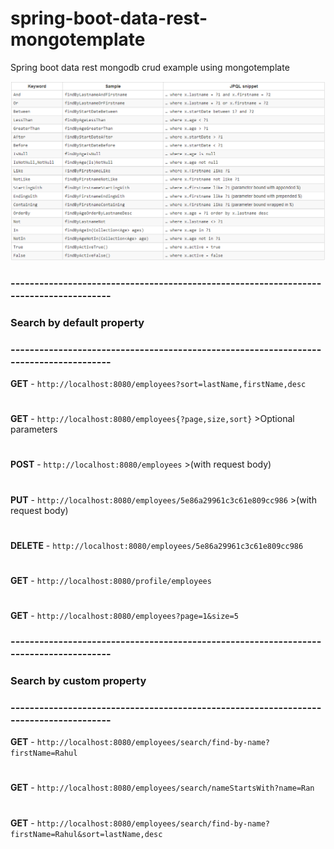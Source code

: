 # spring-boot-data-rest-mongotemplate
Spring boot data rest mongodb crud example using mongotemplate


![JPA Queries](https://github.com/rahul-ghadge/spring-boot-data-rest-mongodb/blob/master/src/main/resources/JPA%20Queries.PNG?raw=true)




### --------------------------------------------------------------------------------------
### Search by default property
### --------------------------------------------------------------------------------------

**GET**  - `http://localhost:8080/employees?sort=lastName,firstName,desc`
# 
**GET**  - `http://localhost:8080/employees{?page,size,sort}` >Optional parameters
# 
**POST** - `http://localhost:8080/employees` >(with request body)
#
**PUT**  - `http://localhost:8080/employees/5e86a29961c3c61e809cc986`	>(with request body)
#
**DELETE**  - `http://localhost:8080/employees/5e86a29961c3c61e809cc986`
#
**GET**  - `http://localhost:8080/profile/employees`
#
**GET**  - `http://localhost:8080/employees?page=1&size=5`



### --------------------------------------------------------------------------------------
### Search by custom property
### --------------------------------------------------------------------------------------
**GET**  - `http://localhost:8080/employees/search/find-by-name?firstName=Rahul`
#
**GET**  - `http://localhost:8080/employees/search/nameStartsWith?name=Ran`
#
**GET**  - `http://localhost:8080/employees/search/find-by-name?firstName=Rahul&sort=lastName,desc`

